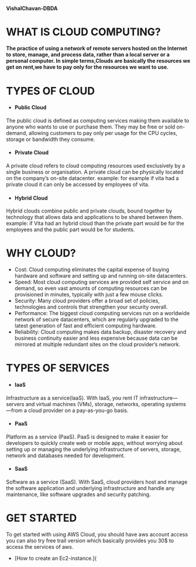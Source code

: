 #### VishalChavan-DBDA

# WHAT IS CLOUD COMPUTING?

#### The practice of using a network of remote servers hosted on the Internet to store, manage, and process data, rather than a local server or a personal computer. In simple terms,Clouds are basically the resources we get on rent,we have to pay only for the resources we want to use. 

# TYPES OF CLOUD

* ####  Public Cloud 
The public cloud is defined as computing services making them available to anyone who wants to use or purchase them. They may be free or sold on-demand, allowing customers to pay only per usage for the CPU cycles, storage or bandwidth they consume.

* #### Private Cloud
A private cloud refers to cloud computing resources used exclusively by a single business or organisation. A private cloud can be physically located on the company’s on-site datacenter. example: for example if vita had a private cloud it can only be accessed by employees of vita.

* #### Hybrid Cloud
Hybrid clouds combine public and private clouds, bound together by technology that allows data and applications to be shared between them.
example: if Vita had an hybrid cloud than the private part would be for the employees and the public part would be for students.

# WHY CLOUD?

* Cost: Cloud computing eliminates the capital expense of buying hardware and software and setting up and running on-site datacenters.
* Speed: Most cloud computing services are provided self service and on demand, so even vast amounts of computing resources can be provisioned in minutes, typically with just a few mouse clicks.
* Security: Many cloud providers offer a broad set of policies, technologies and controls that strengthen your security overall.
* Performance: The biggest cloud computing services run on a worldwide network of secure datacenters, which are regularly upgraded to the latest generation of fast and efficient computing hardware.
* Reliability: Cloud computing makes data backup, disaster recovery and business continuity easier and less expensive because data can be mirrored at multiple redundant sites on the cloud provider’s network.


# TYPES OF SERVICES


* #### IaaS
Infrastructure as a service(IaaS). With IaaS, you rent IT infrastructure—servers and virtual machines (VMs), storage, networks, operating systems—from a cloud provider on a pay-as-you-go basis.

* #### PaaS
Platform as a service (PaaS). PaaS is designed to make it easier for developers to quickly create web or mobile apps, without worrying about setting up or managing the underlying infrastructure of servers, storage, network and databases needed for development.

* #### SaaS
Software as a service (SaaS). With SaaS, cloud providers host and manage the software application and underlying infrastructure and handle any maintenance, like software upgrades and security patching.

# GET STARTED
To get started with using AWS Cloud, you should have aws account access you can also try free trail version which basically provides you
30$ to access the services of aws.

* [How to create an Ec2-instance.](

